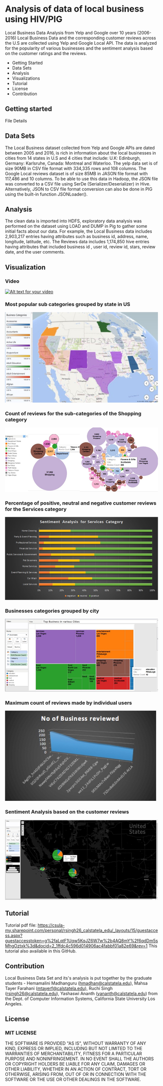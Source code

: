 # Analysis of data of local business using HIV/PIG
Local Business Data Analysis from Yelp and Google over 10 years (2006-2016)
Local Business Data and the corresponding customer reviews across the U.S are collected using Yelp and Google Local API. The data is analyzed for the popularity of various businesses and the sentiment analysis based on the customer ratings and the reviews.

- Getting Started 
- Data Sets
- Analysis
- Visualizations
- Tutorial 
- License
- Contribution

## Getting started
File Details
## Data Sets
The Local Business dataset collected from Yelp and Google APIs are dated between 2005 and 2016, is rich in information about the local businesses in cities from 14 states in U.S and 4 cities that include: U.K: Edinburgh, Germany: Karlsruhe, Canada: Montreal and Waterloo. The yelp data set is of size 90MB in CSV file format with 334,335 rows and 108 columns. The Google Local reviews dataset is of size 85MB in JASON file format with 117,486 and 10 columns. To be able to use this data in Hadoop, the JSON file was converted to a CSV file using SerDe (Serializer/Deserializer) in Hive. Alternatively, JSON to CSV file format conversion can also be done in PIG using the built-in function JSONLoader().
## Analysis
The clean data is imported into HDFS, exploratory data analysis was performed on the dataset using LOAD and DUMP in Pig to gather some initial facts about our data. For example, the Local Business data includes 2,903,217 entries having attributes such as business id, address, name, longitude, latitude, etc. The Reviews data includes 1,174,850 hive entries having attributes that included business id , user id, review id, stars, review date, and the user comments.
## Visualization
### Video
[![Alt text for your video](http://img.youtube.com/vi/OYQ8qrapF2Q/0.jpg)](http://www.youtube.com/watch?v=OYQ8qrapF2Q)
### Most popular sub categories grouped by state in US
![Alt text](https://github.com/shamaahsaa/Local_Business_DataAnalysis/blob/master/Visualizations-Images/1.jpg "")
### Count of reviews for the sub-categories of the Shopping category
![Alt text](https://github.com/shamaahsaa/Local_Business_DataAnalysis/blob/master/Visualizations-Images/2.jpg "Optional Title")
### Percentage of positive, neutral and negative customer reviews for the Services category
![Alt text](https://github.com/shamaahsaa/Local_Business_DataAnalysis/blob/master/Visualizations-Images/3.jpg "Optional Title")
### Businesses categories grouped by city
![Alt text](https://github.com/shamaahsaa/Local_Business_DataAnalysis/blob/master/Visualizations-Images/4.jpg "Optional Title")
### Maximum count of reviews made by individual users
![Alt text](https://github.com/shamaahsaa/Local_Business_DataAnalysis/blob/master/Visualizations-Images/5.jpg "Optional Title")
### Sentiment Analysis based on the customer reviews 
![Alt text](https://github.com/shamaahsaa/Local_Business_DataAnalysis/blob/master/Visualizations-Images/6.jpg "Optional Title")

## Tutorial
Tutorial pdf file: https://csula-my.sharepoint.com/personal/rsingh26_calstatela_edu/_layouts/15/guestaccess.aspx?guestaccesstoken=g%2faLqtF1Uqw5KqJZ6W7w%2b4AQ8mY%2f6qdDm5sMhgOztxk%3d&docid=2_1ffdc4c596d014906ac4fabbf01a82e69&rev=1
This tutorial also available in this GitHub.
## Contribution
Local Business Data Set and its's analysis is put together by the graduate students - Hemamalini Madhanguru (hmadhan@calstatela.edu), Mahsa Tayer Farahani (mtayerf@calstatela.edu), Ruchi Singh (rsingh26@calstatela.edu), Yashaswi Ananth (yananth@calstatela.edu) from the Dept. of Computer Information Systems, California State University Los Angeles.

## License
### MIT LICENSE
THE SOFTWARE IS PROVIDED "AS IS", WITHOUT WARRANTY OF ANY KIND, EXPRESS OR IMPLIED, INCLUDING BUT NOT LIMITED TO THE WARRANTIES OF MERCHANTABILITY, FITNESS FOR A PARTICULAR PURPOSE AND NONINFRINGEMENT. IN NO EVENT SHALL THE AUTHORS OR COPYRIGHT HOLDERS BE LIABLE FOR ANY CLAIM, DAMAGES OR OTHER LIABILITY, WHETHER IN AN ACTION OF CONTRACT, TORT OR OTHERWISE, ARISING FROM, OUT OF OR IN CONNECTION WITH THE SOFTWARE OR THE USE OR OTHER DEALINGS IN THE SOFTWARE.



